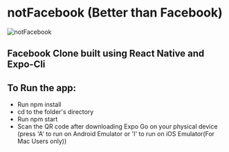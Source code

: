 # notFacebook (Better than Facebook)
![notFacebook](https://res.cloudinary.com/dqoijovud/image/upload/v1664050655/readme_v8krlg.png)

## Facebook Clone built using React Native and Expo-Cli

## To Run the app: 
- Run npm install 
- cd to the folder's directory
- Run npm start
- Scan the QR code after downloading Expo Go on your physical device (press 'A' to run on Android Emulator or 'I' to run on iOS Emulator(For Mac Users only))
